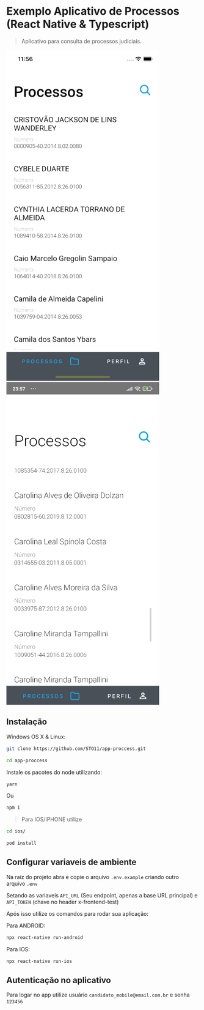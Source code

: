 # Exemplo Aplicativo de Processos (React Native & Typescript)
> Aplicativo para consulta de processos judiciais.


![](ios.png) ![](android.jpg)

## Instalação

Windows OS X & Linux:

```sh
git clone https://github.com/STO11/app-proccess.git
```

```sh
cd app-proccess
```

Instale os pacotes do node utilizando:

```sh
yarn
```
Ou
```sh
npm i
```

> Para IOS/IPHONE utilize
```sh
cd ios/

```
```sh
pod install
```

## Configurar variaveis de ambiente

Na raiz do projeto abra e copie o arquivo `.env.example` criando outro arquivo `.env`

Setando as variaveis  `API_URL` (Seu endpoint, apenas a base URL principal) e `API_TOKEN` (chave no header x-frontend-test)

Após isso utilize os comandos para rodar sua aplicação:

Para ANDROID:
```sh
npx react-native run-android
```

Para IOS:
```sh
npx react-native run-ios
```
## Autenticação no aplicativo

Para logar no app utilize usuário `candidato_mobile@email.com.br`  e senha `123456`
